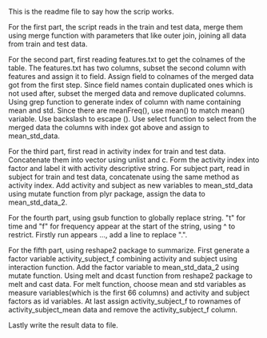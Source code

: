 This is the readme file to say how the scrip works.

For the first part, the script reads in the train and test data, merge them using merge function with parameters that like outer join,
joining all data from train and test data. 

For the second part, first reading features.txt to get the colnames of the table.
The features.txt has two columns, subset the second column with features and assign it to field. 
Assign field to colnames of the merged data got from the first step. 
Since field names contain duplicated ones which is not used after, subset the merged data and remove duplicated columns. 
Using grep function to generate index of column with name containing mean and std. Since there are meanFreq(), use mean() to 
match mean() variable. Use backslash to escape (). 
Use select function to select from the merged data the columns with index got above and assign to mean_std_data.

For the third part, first read in activity index for train and test data. 
Concatenate them into vector using unlist and c. 
Form the activity index into factor and label it with activity descriptive string. 
For subject part, read in subject for train and test data, concatenate using the same method as activity index. 
Add activity and subject as new variables to mean_std_data using mutate function from plyr package, assign
the data to mean_std_data_2. 

For the fourth part, using gsub function to globally replace string.
"t" for time and "f" for frequency appear at the start of the string, using ^ to restrict. 
Firstly run appears ..., add a line to replace ".". 

For the fifth part, using reshape2 package to summarize. 
First generate a factor variable activity_subject_f combining activity and subject using interaction function. 
Add the factor variable to mean_std_data_2 using mutate function. 
Using melt and dcast function from reshape2 package to melt and cast data. 
For melt function, choose mean and std variables as measure variables(which is the first 66 columns)
and activity and subject factors as id variables. 
At last assign activity_subject_f to rownames of activity_subject_mean data and remove the activity_subject_f column.

Lastly write the result data to file. 

